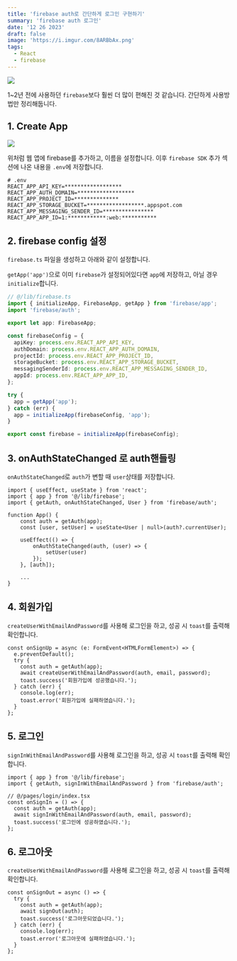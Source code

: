 ```yaml
---
title: 'firebase auth로 간단하게 로그인 구현하기'
summary: 'firebase auth 로그인'
date: '12 26 2023'
draft: false
image: 'https://i.imgur.com/8ARBbAx.png'
tags:
  - React
  - firebase
---
```


![](https://i.imgur.com/8ARBbAx.png)

1~2년 전에 사용하던 `firebase`보다 훨씬 더 많이 편해진 것 같습니다.
간단하게 사용방법만 정리해둡니다.

## 1. Create App

![](https://i.imgur.com/akhcLtU.png)

위처럼 웹 앱에 firebase를 추가하고, 이름을 설정합니다.
이후 `firebase SDK` 추가 섹션에 나온 내용을 `.env`에 저장합니다.

```shell
# .env
REACT_APP_API_KEY=******************
REACT_APP_AUTH_DOMAIN=******************
REACT_APP_PROJECT_ID=**************
REACT_APP_STORAGE_BUCKET=******************.appspot.com
REACT_APP_MESSAGING_SENDER_ID=****************
REACT_APP_APP_ID=1:************:web:***********
```

## 2. firebase config 설정

`firebase.ts` 파일을 생성하고 아래와 같이 설정합니다.

`getApp('app')`으로 이미 `firebase`가 설정되어있다면 `app`에 저장하고, 아닐 경우 `initialize`합니다.

```ts
// @/lib/firebase.ts
import { initializeApp, FirebaseApp, getApp } from 'firebase/app';
import 'firebase/auth';

export let app: FirebaseApp;

const firebaseConfig = {
  apiKey: process.env.REACT_APP_API_KEY,
  authDomain: process.env.REACT_APP_AUTH_DOMAIN,
  projectId: process.env.REACT_APP_PROJECT_ID,
  storageBucket: process.env.REACT_APP_STORAGE_BUCKET,
  messagingSenderId: process.env.REACT_APP_MESSAGING_SENDER_ID,
  appId: process.env.REACT_APP_APP_ID,
};

try {
  app = getApp('app');
} catch (err) {
  app = initializeApp(firebaseConfig, 'app');
}

export const firebase = initializeApp(firebaseConfig);
```

## 3. onAuthStateChanged 로 auth핸들링

`onAuthStateChanged`로 `auth`가 변할 때 `user`상태를 저장합니다.

```tsx
import { useEffect, useState } from 'react';
import { app } from '@/lib/firebase';
import { getAuth, onAuthStateChanged, User } from 'firebase/auth';

function App() {
	const auth = getAuth(app);
	const [user, setUser] = useState<User | null>(auth?.currentUser);

	useEffect(() => {
		onAuthStateChanged(auth, (user) => {
			setUser(user)
		});
	}, [auth]);

	...
}
```

## 4. 회원가입

`createUserWithEmailAndPassword`를 사용해 로그인을 하고, 성공 시 `toast`를 출력해 확인합니다.

```tsx
const onSignUp = async (e: FormEvent<HTMLFormElement>) => {
  e.preventDefault();
  try {
    const auth = getAuth(app);
    await createUserWithEmailAndPassword(auth, email, password);
    toast.success('회원가입에 성공했습니다.');
  } catch (err) {
    console.log(err);
    toast.error('회원가입에 실패하였습니다.');
  }
};
```

## 5. 로그인

`signInWithEmailAndPassword`를 사용해 로그인을 하고, 성공 시 `toast`를 출력해 확인합니다.

```tsx
import { app } from '@/lib/firebase';
import { getAuth, signInWithEmailAndPassword } from 'firebase/auth';

// @/pages/login/index.tsx
const onSignIn = () => {
  const auth = getAuth(app);
  await signInWithEmailAndPassword(auth, email, password);
  toast.success('로그인에 성공하였습니다.');
};
```

## 6. 로그아웃

`createUserWithEmailAndPassword`를 사용해 로그인을 하고, 성공 시 `toast`를 출력해 확인합니다.

```tsx
const onSignOut = async () => {
  try {
    const auth = getAuth(app);
    await signOut(auth);
    toast.success('로그아웃되었습니다.');
  } catch (err) {
    console.log(err);
    toast.error('로그아웃에 실패하였습니다.');
  }
};
```
